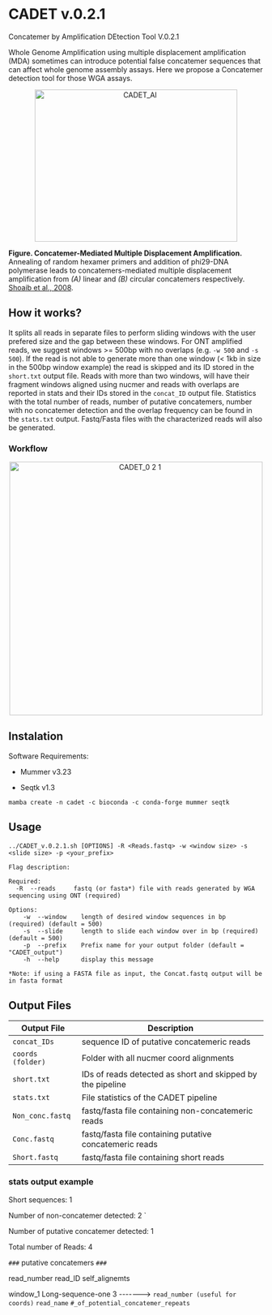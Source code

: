 # CADET v.0.2.1
Concatemer by Amplification DEtection Tool V.0.2.1


Whole Genome Amplification using multiple displacement amplification (MDA) sometimes can introduce potential false concatemer sequences that can affect whole genome assembly assays. Here we propose a Concatemer detection tool for those WGA assays.

<p align="center">
  
<img width="400" height="300" alt="CADET_AI" src="https://user-images.githubusercontent.com/28576450/206807841-2de5a0b3-4e00-460a-aaf1-34576894bf85.png">


</p>

**Figure. Concatemer-Mediated Multiple Displacement Amplification.** Annealing of random hexamer primers and addition of phi29-DNA polymerase leads to concatemers-mediated multiple displacement amplification from *(A)* linear and *(B)* circular concatemers respectively.  [Shoaib et al., 2008](https://bmcgenomics.biomedcentral.com/articles/10.1186/1471-2164-9-415).

## How it works?
It splits all reads in separate files to perform sliding windows with the user prefered size and the gap between these windows. For ONT amplified reads, we suggest windows >= 500bp with no overlaps (e.g. `-w 500` and `-s 500`). If the read is not able to generate more than one window (< 1kb in size in the 500bp window example) the read is skipped and its ID stored in the `short.txt` output file. Reads with more than two windows, will have their fragment windows aligned using nucmer and reads with overlaps are reported in stats and their IDs stored in the `concat_ID` output file. Statistics with the total number of reads, number of putative concatemers, number with no concatemer detection and the overlap frequency can be found in the `stats.txt` output.
Fastq/Fasta files with the characterized reads will also be generated.

  
### Workflow

  <p align="center">

<img width="500" height="500" alt="CADET_0 2 1" src="https://user-images.githubusercontent.com/28576450/206768044-3ed65ee6-b119-470c-bed7-a361d497efb4.png">

    
  </p>

## Instalation

Software Requirements:

- Mummer v3.23

- Seqtk v1.3

```
mamba create -n cadet -c bioconda -c conda-forge mummer seqtk 
```

## Usage
```
../CADET_v.0.2.1.sh [OPTIONS] -R <Reads.fastq> -w <window size> -s <slide size> -p <your_prefix>

Flag description:

Required:
  -R  --reads     fastq (or fasta*) file with reads generated by WGA sequencing using ONT (required)

Options: 
    -w  --window    length of desired window sequences in bp (required) (default = 500)
    -s  --slide     length to slide each window over in bp (required) (default = 500)
    -p  --prefix    Prefix name for your output folder (default = "CADET_output")  
    -h  --help      display this message

*Note: if using a FASTA file as input, the Concat.fastq output will be in fasta format
```

## Output Files
| Output File | Description |
| --- | --- |
|`concat_IDs`|sequence ID of putative concatemeric reads|
|`coords (folder)`| Folder with all nucmer coord alignments|
|`short.txt`| IDs of reads detected as short and skipped by the pipeline|
|`stats.txt`| File statistics of the CADET pipeline|
|`Non_conc.fastq`|fastq/fasta file containing non-concatemeric reads|
|`Conc.fastq`|fastq/fasta file containing putative concatemeric reads|
|`Short.fastq`|fastq/fasta file containing short reads|

### stats output example

Short sequences:                          1   

Number of non-concatemer detected:        2   `

Number of putative concatemer detected:   1   

Total number of Reads:                    4   

`###` putative concatemers `###`

read_number     read_ID self_alignemts

window_1  Long-sequence-one  3                -------> `read_number (useful for coords)` `read_name` `#_of_potential_concatemer_repeats`


